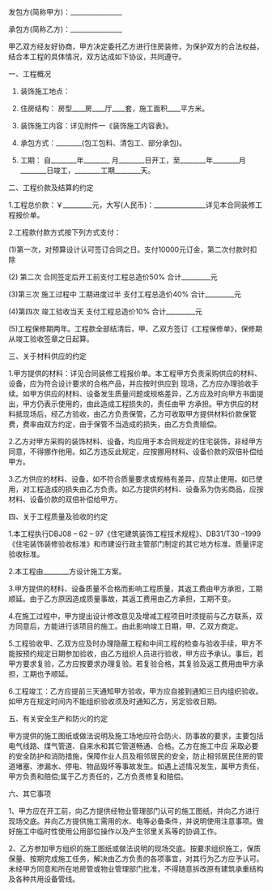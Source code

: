 
 


发包方(简称甲方)：________________


承包方(简称乙方)：________________


甲乙双方经友好协商，甲方决定委托乙方进行住房装修，为保护双方的合法权益，结合本工程的具体情况，双方达成如下协议，共同遵守。


一、工程概况


1. 装饰施工地点：


2. 住房结构： 房型____房____厅____套，施工面积____平方米。


3. 装饰施工内容：详见附件一《装饰施工内容表》。


4. 承包方式：________(包工包料、清包工、部分承包)。


5. 工期： 自________年________ 月________日开工，至________年________月________日竣工，________工期________天。


二、工程价款及结算的约定


1.工程总价款：￥_________元，大写(人民币)：________________详见本合同装修工程报价单。


2.工程款付款方式按下列方式支付：


(1)第一次，对预算设计认可签订合同之日。支付10000元订金，第二次付款时扣除


(2) 第二次 合同签定后开工前支付工程总造价50% 合计_________元


(3)第三次 施工过程中 工期进度过半 支付工程总造价40% 合计_________元


(4)第四次 竣工验收当天 支付工程总造价10% 合计_________元


(5)工程保修期两年。工程款全部结清后，甲、乙双方签订《工程保修单》，保修期从竣工验收签章之日起算。


三、关于材料供应的约定


1.甲方提供的材料：详见合同装修工程报价单。本工程甲方负责采购供应的材料、设备，应为符合设计要求的合格产品，并应按时供应到 现场，乙方应办理验收手续。如甲方供应的材料、设备发生质量问题或规格差异，乙方应及时向甲方书面提出，甲方仍表示使用的，由此造成工程损失的，责任由甲 方承担。甲方供应的材料抵现场后，经乙方验收，由乙方负责保管，乙方可收取甲方提供材料价款保管费，费率由双方约定，由于保管不当造成的损失，由乙方负责赔偿。


2.乙方对甲方采购的装饰材料、设备，均应用于本合同规定的住宅装饰，非经甲方同意，不得挪作他用。如乙方违反此规定，应按挪用材料、设备价款的双倍补偿给甲方。


3.乙方供应的材料、设备，如不符合质量要求或规格有差异，应禁止使用。如已使用，对工程造成的损失由乙方负责。如乙方提供的材料、设备系为伪劣商品，应按材料、设备价款的双倍补偿给甲方。


四、关于工程质量及验收的约定


1.本工程执行DBJ08 – 62 – 97《住宅建筑装饰工程技术规程》、DB31/T30 –1999《住宅装饰装修验收标准》和市建设行政主管部门制定的其它地方标准、质量评定验收标准。


2.本工程由________方设计施工方案。


3.甲方提供的材料、设备质量不合格而影响工程质量，其返工费由甲方承担，工期顺延。由于乙方原因造成质量事故，其返工费用由乙方承担，工期不变。


4.在施工过程中，甲方提出设计修改意见及增减工程项目时须提前与乙方联系，双方同意后，方能进行该项目的施工。由此影响竣工日期，甲、乙双方商定。


5.工程验收甲、乙双方应及时办理隐蔽工程和中间工程的检查与验收手续，甲方不能按预约规定日期参加验收，由乙方组织人员进行验收，甲方应予承认。事后，若甲方要求复验，乙方应按要求办理复验。若复验合格，其复验及返工费用由甲方承担，工期也予顺延。


6.工程竣工：乙方应提前三天通知甲方验收，甲方应自接到通知三日内组织验收。如甲方在规定时间内不能组织验收须及时通知乙方，另定验收日期。


五、有关安全生产和防火的约定


甲方提供的施工图纸或做法说明及施工场地应符合防火、防事故的要求，主要包括电气线路、煤气管道、自来水和其它管道畅通、合格。乙方在施工中应 采取必要的安全防护和消防措施，保障作业人员及相邻居民的安全，防止相邻居民住房的管道堵塞、渗漏水、停电、物品毁坏等事故发生。如遇上述情况发生，属甲方责任，甲方负责和赔偿;属于乙方责任的，乙方负责修复和赔偿。


六、其它事项


1、甲方应在开工前，向乙方提供经物业管理部门认可的施工图纸，并向乙方进行现场交底。并向乙方提供施工需用的水、电等必备条件，并说明使用注意事项。做好施工中临时性使用公用部位操作以及产生邻里关系等的协调工作。


2、乙方参加甲方组织的施工图纸或做法说明的现场交底。按要求组织施工，保质保量、按期完成施工任务，解决由乙方负责的各项事宜，对其行为乙方应予认可。未经甲方同意和所在地房管或物业管理部门批准，不得随意拆改原有建筑承重结构及各种共用设备管线。
 


 

 
 
 
 
 
  


  
 

  


  


  
 
 
 
 

